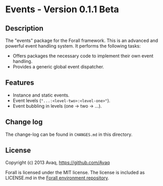 # Events - Version 0.1.1 Beta

## Description

The "events" package for the Forall framework. This is an advanced and powerful event
handling system. It performs the following tasks:

* Offers packages the necessary code to implement their own event handling.
* Provides a generic global event dispatcher.

## Features

* Instance and static events.
* Event levels (`"...:<level-two>:<level-one>"`).
* Event bubbling in levels (one &rarr; two &rarr; ...).

## Change log

The change-log can be found in `CHANGES.md` in this directory.

## License

Copyright (c) 2013 Avaq, https://github.com/Avaq

Forall is licensed under the MIT license. The license is included as LICENSE.md in the
[Forall environment repository](https://github.com/ForallFramework/Forall).
